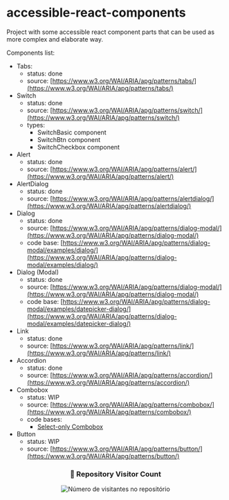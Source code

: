 # accessible-react-components

Project with some accessible react component parts that can be used as more complex and elaborate way.

Components list:

-   Tabs:
    -   status: done
    -   source: [https://www.w3.org/WAI/ARIA/apg/patterns/tabs/](https://www.w3.org/WAI/ARIA/apg/patterns/tabs/)
-   Switch
    -   status: done
    -   source: [https://www.w3.org/WAI/ARIA/apg/patterns/switch/](https://www.w3.org/WAI/ARIA/apg/patterns/switch/)
    -   types:
        -   SwitchBasic component
        -   SwitchBtn component
        -   SwitchCheckbox component
-   Alert
    -   status: done
    -   source: [https://www.w3.org/WAI/ARIA/apg/patterns/alert/](https://www.w3.org/WAI/ARIA/apg/patterns/alert/)
-   AlertDialog
    -   status: done
    -   source: [https://www.w3.org/WAI/ARIA/apg/patterns/alertdialog/](https://www.w3.org/WAI/ARIA/apg/patterns/alertdialog/)
-   Dialog
    -   status: done
    -   source: [https://www.w3.org/WAI/ARIA/apg/patterns/dialog-modal/](https://www.w3.org/WAI/ARIA/apg/patterns/dialog-modal/)
    -   code base: [https://www.w3.org/WAI/ARIA/apg/patterns/dialog-modal/examples/dialog/](https://www.w3.org/WAI/ARIA/apg/patterns/dialog-modal/examples/dialog/)
-   Dialog (Modal)
    -   status: done
    -   source: [https://www.w3.org/WAI/ARIA/apg/patterns/dialog-modal/](https://www.w3.org/WAI/ARIA/apg/patterns/dialog-modal/)
    -   code base: [https://www.w3.org/WAI/ARIA/apg/patterns/dialog-modal/examples/datepicker-dialog/](https://www.w3.org/WAI/ARIA/apg/patterns/dialog-modal/examples/datepicker-dialog/)
-   Link
    -   status: done
    -   source: [https://www.w3.org/WAI/ARIA/apg/patterns/link/](https://www.w3.org/WAI/ARIA/apg/patterns/link/)
-   Accordion
    -   status: done
    -   source: [https://www.w3.org/WAI/ARIA/apg/patterns/accordion/](https://www.w3.org/WAI/ARIA/apg/patterns/accordion/)
-   Combobox
    -   status: WIP
    -   source: [https://www.w3.org/WAI/ARIA/apg/patterns/combobox/](https://www.w3.org/WAI/ARIA/apg/patterns/combobox/)
    -   code bases:
        -   [Select-only Combobox](https://www.w3.org/WAI/ARIA/apg/patterns/combobox/examples/combobox-select-only/)
-   Button
    -   status: WIP
    -   source: [https://www.w3.org/WAI/ARIA/apg/patterns/button/](https://www.w3.org/WAI/ARIA/apg/patterns/button/)

<div align="center">
  <h3><b>📍 Repository Visitor Count</b></h3>
</div>

<p align="center">
  <img
    src="https://profile-counter.glitch.me/accessible-react-components/count.svg"
    alt="Número de visitantes no repositório"
  />
</p>
